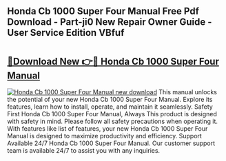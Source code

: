 ## Honda Cb 1000 Super Four Manual Free Pdf Download - Part-ji0 New Repair Owner Guide - User Service Edition VBfuf

# <h2><a href="http://bc66306.oget.top/?id=Honda+Cb+1000+Super+Four+Manual">🔗Download New 👉🔴 Honda Cb 1000 Super Four Manual</a></h2>

[![Honda Cb 1000 Super Four Manual new download](https://i.imgur.com/5g1atiW.png)](http://bc66306.oget.top/?id=Honda+Cb+1000+Super+Four+Manual)
This manual unlocks the potential of your new Honda Cb 1000 Super Four Manual. Explore its features, learn how to install, operate, and maintain it seamlessly. Safety First Honda Cb 1000 Super Four Manual, Always This product is designed with safety in mind. Please follow all safety precautions when operating it. With features like list of features, your new Honda Cb 1000 Super Four Manual is designed to maximize productivity and efficiency. Support Available 24/7 Honda Cb 1000 Super Four Manual. Our customer support team is available 24/7 to assist you with any inquiries.
